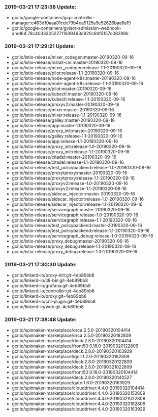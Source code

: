 ### 2019-03-21 17:23:38 Update:

- gcr.io/google-containers/gcp-controller-manager:e463d10aaa01cde79b4ea9125a9e52626baa6a19
- gcr.io/google-containers/gvisor-admission-webhook-amd64:78c403330522711939493a920c9df5157c08289b
### 2019-03-21 17:29:21 Update:

- gcr.io/istio-release/mixer_codegen:master-20190320-09-16
- gcr.io/istio-release/install-cni:master-20190320-09-16
- gcr.io/istio-release/mixer_codegen:release-1.1-20190320-09-16
- gcr.io/istio-release/pilot:release-1.1-20190320-09-16
- gcr.io/istio-release/node-agent-k8s:master-20190320-09-16
- gcr.io/istio-release/node-agent-k8s:release-1.1-20190320-09-16
- gcr.io/istio-release/pilot:master-20190320-09-16
- gcr.io/istio-release/kubectl:master-20190320-09-16
- gcr.io/istio-release/kubectl:release-1.1-20190320-09-16
- gcr.io/istio-release/proxyv2:master-20190320-09-16
- gcr.io/istio-release/mixer:master-20190320-09-16
- gcr.io/istio-release/mixer:release-1.1-20190320-09-16
- gcr.io/istio-release/galley:master-20190320-09-16
- gcr.io/istio-release/app:master-20190320-09-16
- gcr.io/istio-release/proxy_init:master-20190320-09-16
- gcr.io/istio-release/galley:release-1.1-20190320-09-16
- gcr.io/istio-release/app:release-1.1-20190320-09-16
- gcr.io/istio-release/proxy_init:release-1.0-20190320-09-16
- gcr.io/istio-release/proxy_init:release-1.1-20190320-09-16
- gcr.io/istio-release/citadel:master-20190320-09-16
- gcr.io/istio-release/citadel:release-1.1-20190320-09-16
- gcr.io/istio-release/test_policybackend:release-1.0-20190320-09-16
- gcr.io/istio-release/proxytproxy:master-20190320-09-16
- gcr.io/istio-release/proxytproxy:release-1.1-20190320-09-16
- gcr.io/istio-release/proxyv2:release-1.0-20190320-09-16
- gcr.io/istio-release/proxyv2:release-1.1-20190320-09-16
- gcr.io/istio-release/sidecar_injector:master-20190320-09-16
- gcr.io/istio-release/sidecar_injector:release-1.0-20190320-09-16
- gcr.io/istio-release/sidecar_injector:release-1.1-20190320-09-16
- gcr.io/istio-release/servicegraph:master-20190320-09-16
- gcr.io/istio-release/servicegraph:release-1.0-20190320-09-16
- gcr.io/istio-release/servicegraph:release-1.1-20190320-09-16
- gcr.io/istio-release/test_policybackend:master-20190320-09-16
- gcr.io/istio-release/test_policybackend:release-1.1-20190320-09-16
- gcr.io/istio-release/servicegraph_debug:release-1.0-20190320-09-16
- gcr.io/istio-release/proxy_debug:master-20190320-09-16
- gcr.io/istio-release/proxy_debug:release-1.1-20190320-09-16
- gcr.io/istio-release/proxy_debug:release-1.0-20190320-09-16
### 2019-03-21 17:30:30 Update:

- gcr.io/linkerd-io/proxy-init:git-4eb89bb8
- gcr.io/linkerd-io/cli-bin:git-4eb89bb8
- gcr.io/linkerd-io/grafana:git-4eb89bb8
- gcr.io/linkerd-io/controller:git-4eb89bb8
- gcr.io/linkerd-io/proxy:git-4eb89bb8
- gcr.io/linkerd-io/cni-plugin:git-4eb89bb8
- gcr.io/linkerd-io/web:git-4eb89bb8
### 2019-03-21 17:38:48 Update:

- gcr.io/spinnaker-marketplace/orca:2.5.0-20190320104414
- gcr.io/spinnaker-marketplace/orca:2.5.0-20190320182809
- gcr.io/spinnaker-marketplace/deck:2.8.0-20190320104414
- gcr.io/spinnaker-marketplace/front50:0.16.0-20190320122809
- gcr.io/spinnaker-marketplace/deck:2.8.0-20190320163929
- gcr.io/spinnaker-marketplace/igor:1.2.0-20190320182809
- gcr.io/spinnaker-marketplace/deck:2.8.0-20190320122809
- gcr.io/spinnaker-marketplace/deck:2.8.0-20190321022809
- gcr.io/spinnaker-marketplace/front50:0.16.0-20190320104414
- gcr.io/spinnaker-marketplace/deck:2.8.0-20190320140527
- gcr.io/spinnaker-marketplace/gate:1.6.0-20190320163929
- gcr.io/spinnaker-marketplace/clouddriver:4.4.0-20190320104414
- gcr.io/spinnaker-marketplace/clouddriver:4.4.0-20190320152809
- gcr.io/spinnaker-marketplace/clouddriver:4.4.0-20190321022809
- gcr.io/spinnaker-marketplace/clouddriver:4.4.0-20190320182809
- gcr.io/spinnaker-marketplace/clouddriver:4.4.0-20190320163929
